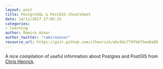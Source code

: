```yaml
---
layout: post
title: PostgreSQL & PostGIS Cheatsheet
date: 14/11/2017 17:05:25
categories:
- learning
author: Ramiro Aznar
author_twitter: "ramiroaznar"
resource_url: https://gist.github.com/clhenrick/ebc8dc779fb6f5ee6a88
---
```


A nice compilation of useful information about Postgres and PostGIS from [Chris Henrick](https://gist.github.com/clhenrick).